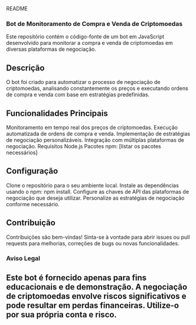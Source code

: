 

README

### Bot de Monitoramento de Compra e Venda de Criptomoedas
Este repositório contém o código-fonte de um bot em JavaScript desenvolvido para monitorar a compra e venda de criptomoedas em diversas plataformas de negociação.

## Descrição
O bot foi criado para automatizar o processo de negociação de criptomoedas, analisando constantemente os preços e executando ordens de compra e venda com base em estratégias predefinidas.

## Funcionalidades Principais
Monitoramento em tempo real dos preços de criptomoedas.
Execução automatizada de ordens de compra e venda.
Implementação de estratégias de negociação personalizáveis.
Integração com múltiplas plataformas de negociação.
Requisitos
Node.js
Pacotes npm: [listar os pacotes necessários]

## Configuração
Clone o repositório para o seu ambiente local.
Instale as dependências usando o npm: npm install.
Configure as chaves de API das plataformas de negociação que deseja utilizar.
Personalize as estratégias de negociação conforme necessário.


## Contribuição
Contribuições são bem-vindas! Sinta-se à vontade para abrir issues ou pull requests para melhorias, correções de bugs ou novas funcionalidades.

### Aviso Legal
## Este bot é fornecido apenas para fins educacionais e de demonstração. A negociação de criptomoedas envolve riscos significativos e pode resultar em perdas financeiras. Utilize-o por sua própria conta e risco.
